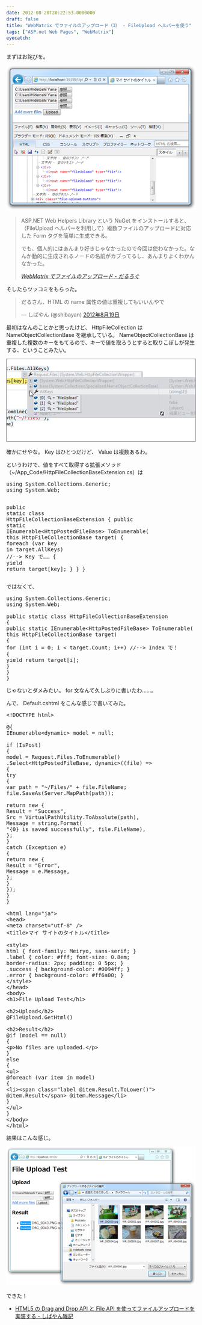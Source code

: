 ```yaml
---
date: 2012-08-20T20:22:53.0000000
draft: false
title: "WebMatrix でファイルのアップロード（3） - FileUpload ヘルパーを使う"
tags: ["ASP.net Web Pages", "WebMatrix"]
eyecatch: 
---
```

<p>まずはお詫びを。</p><p><span itemscope itemtype="http://schema.org/Photograph"><img src="20120819115634.png" alt="f:id:daruyanagi:20120819115634p:plain" title="f:id:daruyanagi:20120819115634p:plain" class="hatena-fotolife" itemprop="image"></span><br />
</p>

<blockquote cite="https://blog.daruyanagi.jp/entry/2012/08/19/130606">
<p>ASP.NET Web Helpers Library という NuGet をインストールすると、（FileUpload ヘルパーを利用して）複数ファイルのアップロードに対応した Form タグを簡単に生成できる。</p><p>でも、個人的にはあんまり好きじゃなかったので今回は使わなかった。なんか動的に生成されるノードの名前がカブってるし、あんまりよくわかんなかった。</p>

<cite><a href="https://blog.daruyanagi.jp/entry/2012/08/19/130606">WebMatrix &#x3067;&#x30D5;&#x30A1;&#x30A4;&#x30EB;&#x306E;&#x30A2;&#x30C3;&#x30D7;&#x30ED;&#x30FC;&#x30C9; - &#x3060;&#x308B;&#x308D;&#x3050;</a></cite>
</blockquote>
<p>そしたらツッコミをもらった。</p><p><blockquote class="twitter-tweet" data-lang="ja"><p lang="ja" dir="ltr">だるさん、HTML の name 属性の値は重複してもいいんやで</p>&mdash; しばやん (@shibayan) <a href="https://twitter.com/shibayan/status/237243206683746304?ref_src=twsrc%5Etfw">2012年8月19日</a></blockquote><script async src="https://platform.twitter.com/widgets.js" charset="utf-8"></script></p><p>最初はなんのことかと思ったけど、 HttpFileCollection は NameObjectCollectionBase を継承している。 NameObjectCollectionBase は重複した複数のキーをもてるので、キーで値を取ろうとすると取りこぼしが発生する、ということみたい。</p><p><span itemscope itemtype="http://schema.org/Photograph"><img src="20120820201127.png" alt="f:id:daruyanagi:20120820201127p:plain" title="f:id:daruyanagi:20120820201127p:plain" class="hatena-fotolife" itemprop="image"></span></p><p>確かにせやな。 Key はひとつだけど、 Value は複数あるわ。</p><p>というわけで、値をすべて取得する拡張メソッド（~/App_Code/HttpFileCollectionBaseExtension.cs）は</p>
<pre class="code lang-cs" data-lang="cs" data-unlink><span class="synStatement">using</span> System.Collections.Generic;
<span class="synStatement">using</span> System.Web;

<span class="synType">public</span> <span class="synType">static</span> <span class="synType">class</span> HttpFileCollectionBaseExtension
{
<span class="synType">public</span> <span class="synType">static</span> IEnumerable&lt;HttpPostedFileBase&gt; ToEnumerable(
<span class="synStatement">this</span> HttpFileCollectionBase target)
{
<span class="synStatement">foreach</span> (var key <span class="synStatement">in</span> target.AllKeys) <span class="synComment">//--&gt; Key で……</span>
{
<span class="synStatement">yield</span> <span class="synStatement">return</span> target[key];
}
}
}
</pre><p>ではなくて、</p>
<pre class="code lang-cs" data-lang="cs" data-unlink><span class="synStatement">using</span> System.Collections.Generic;
<span class="synStatement">using</span> System.Web;

<span class="synType">public</span> <span class="synType">static</span> <span class="synType">class</span> HttpFileCollectionBaseExtension
{
<span class="synType">public</span> <span class="synType">static</span> IEnumerable&lt;HttpPostedFileBase&gt; ToEnumerable(
<span class="synStatement">this</span> HttpFileCollectionBase target)
{
<span class="synStatement">for</span> (<span class="synType">int</span> i = <span class="synConstant">0</span>; i &lt; target.Count; i++) <span class="synComment">//--&gt; Index で！</span>
{
<span class="synStatement">yield</span> <span class="synStatement">return</span> target[i];
}
}
}
</pre><p>じゃないとダメみたい。 for 文なんて久しぶりに書いたわ……。</p><p>んで、 Default.cshtml をこんな感じで書いてみた。</p>
<pre class="code lang-cs" data-lang="cs" data-unlink>&lt;!DOCTYPE html&gt;

@{
IEnumerable&lt;dynamic&gt; model = <span class="synConstant">null</span>;

<span class="synStatement">if</span> (IsPost)
{
model = Request.Files.ToEnumerable()
.Select&lt;HttpPostedFileBase, dynamic&gt;((file) =&gt;
{
<span class="synStatement">try</span>
{
var path = <span class="synConstant">&quot;~/Files/&quot;</span> + file.FileName;
file.SaveAs(Server.MapPath(path));

<span class="synStatement">return</span> <span class="synStatement">new</span> {
Result = <span class="synConstant">&quot;Success&quot;</span>,
Src = VirtualPathUtility.ToAbsolute(path),
Message = <span class="synType">string</span>.Format(
<span class="synConstant">&quot;{0} is saved successfully&quot;</span>, file.FileName),
};
}
<span class="synStatement">catch</span> (Exception e)
{
<span class="synStatement">return</span> <span class="synStatement">new</span> {
Result = <span class="synConstant">&quot;Error&quot;</span>,
Message = e.Message,
};
}
});
}
}

&lt;html lang=<span class="synConstant">&quot;ja&quot;</span>&gt;
&lt;head&gt;
&lt;meta charset=<span class="synConstant">&quot;utf-8&quot;</span> /&gt;
&lt;title&gt;マイ サイトのタイトル&lt;/title&gt;

&lt;style&gt;
html { font-family: Meiryo, sans-serif; }
.label { color: #fff; font-size: <span class="synConstant">0.8</span>em;
border-radius: 2px; padding: <span class="synConstant">0</span> 5px; }
.success { background-color: #0094ff; }
.error { background-color: #ff6a00; }
&lt;/style&gt;
&lt;/head&gt;
&lt;body&gt;
&lt;h1&gt;File Upload Test&lt;/h1&gt;

&lt;h2&gt;Upload&lt;/h2&gt;
@FileUpload.GetHtml()

&lt;h2&gt;Result&lt;/h2&gt;
@<span class="synStatement">if</span> (model == <span class="synConstant">null</span>)
{
&lt;p&gt;No files are uploaded.&lt;/p&gt;
}
<span class="synStatement">else</span>
{
&lt;ul&gt;
@<span class="synStatement">foreach</span> (var item <span class="synStatement">in</span> model)
{
&lt;li&gt;&lt;span <span class="synType">class</span>=<span class="synConstant">&quot;label @item.Result.ToLower()&quot;</span>&gt;
@item.Result&lt;/span&gt; @item.Message&lt;/li&gt;
}
&lt;/ul&gt;
}
&lt;/body&gt;
&lt;/html&gt;
</pre><p>結果はこんな感じ。</p><p><span itemscope itemtype="http://schema.org/Photograph"><img src="20120820201550.png" alt="f:id:daruyanagi:20120820201550p:plain" title="f:id:daruyanagi:20120820201550p:plain" class="hatena-fotolife" itemprop="image"></span></p><p>できた！</p>

<ul>
<li><a href="http://shiba-yan.hatenablog.jp/entry/20110702/1309532938">HTML5 &#x306E; Drag and Drop API &#x3068; File API &#x3092;&#x4F7F;&#x3063;&#x3066;&#x30D5;&#x30A1;&#x30A4;&#x30EB;&#x30A2;&#x30C3;&#x30D7;&#x30ED;&#x30FC;&#x30C9;&#x3092;&#x5B9F;&#x88C5;&#x3059;&#x308B; - &#x3057;&#x3070;&#x3084;&#x3093;&#x96D1;&#x8A18;</a></li>
</ul>